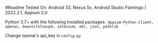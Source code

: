 #Readme
Tested On: Android 33, Nexus 5x, Android Studio Flamingo | 2022.2.1, Appium 2.0

Python 3.7+ with the following installed packages:` Appium-Python-Client, openai, beautifulsoup4, selenium, xml, json, pathlib`

Change openai's api_key in `config.py`
